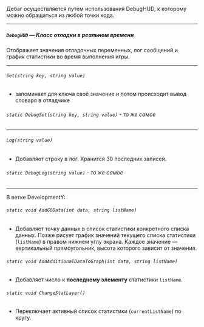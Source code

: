 Дебаг осуществляется путем использования DebugHUD, к которому можно обращаться из любой точки кода. 

---

##### `DebugHUD` — Класс отладки в реальном времени

Отображает значения отладочных переменных, лог сообщений и график статистики во время выполнения игры.

---

###### `Set(string key, string value)` 
- запоминает для ключа своё значение и потом происходит вывод словаря в отладчике 
###### `static DebugSet(string key, string value)` - то же самое

---

###### `Log(string value)` 
- Добавляет строку в лог. Хранится 30 последних записей.
###### `static DebugLog(string value)` - то же самое

---
В ветке DevelopmentY:
###### `static void AddGOData(int data, string listName)`
- Добавляет точку данных в список статистики конкретного списка данных. Позже рисует график значений текущего списка статистики (`listName`) в правом нижнем углу экрана. Каждое значение — вертикальный прямоугольник, высота которого зависит от значения. 
###### `static void AddAdditionalDataToGraph(int data, string listName)`
- Добавляет число к **последнему элементу** статистики `listName`.
###### `static void ChangeStatLayer()`
- Переключает активный список статистики (`currentListName`) по кругу.

